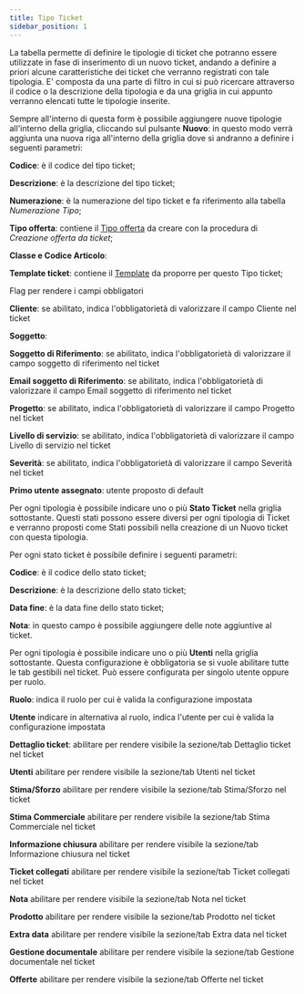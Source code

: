 ```yaml
---
title: Tipo Ticket
sidebar_position: 1
---
```


La tabella permette di definire le tipologie di ticket che potranno essere utilizzate in fase di inserimento di un nuovo ticket, andando a definire a priori alcune caratteristiche dei ticket che verranno registrati con tale tipologia.
E' composta da una parte di filtro in cui si può ricercare attraverso il codice o la descrizione della tipologia e da una griglia in cui appunto verranno elencati tutte le tipologie inserite.

Sempre all'interno di questa form è possibile aggiungere nuove tipologie all'interno della griglia, cliccando sul pulsante **Nuovo**: in questo modo verrà aggiunta una nuova riga all'interno della griglia dove si andranno a definire i seguenti parametri:

**Codice**: è il codice del tipo ticket;

**Descrizione**: è la descrizione del tipo ticket;

**Numerazione**: è la numerazione del tipo ticket e fa riferimento alla tabella *Numerazione Tipo*;

**Tipo offerta**: contiene il [Tipo offerta](/docs/configurations/tables/sales/sales-offer-type) da creare con la procedura di *Creazione offerta da ticket*;

**Classe e Codice Articolo**: 

**Template ticket**: contiene il [Template](/docs/configurations/tables/crm/tickets/template-ticket) da proporre per questo Tipo ticket;   


Flag per rendere i campi obbligatori

**Cliente**: se abilitato, indica l'obbligatorietà di valorizzare il campo Cliente nel ticket

**Soggetto**: 

**Soggetto di Riferimento**: se abilitato, indica l'obbligatorietà di valorizzare il campo soggetto di riferimento nel ticket

**Email soggetto di Riferimento**: se abilitato, indica l'obbligatorietà di valorizzare il campo Email soggetto di riferimento nel ticket

**Progetto**: se abilitato, indica l'obbligatorietà di valorizzare il campo Progetto nel ticket
 
**Livello di servizio**: se abilitato, indica l'obbligatorietà di valorizzare il campo Livello di servizio nel ticket

**Severità**: se abilitato, indica l'obbligatorietà di valorizzare il campo Severità nel ticket

**Primo utente assegnato**: utente proposto di default 

Per ogni tipologia è possibile indicare uno o più **Stato Ticket** nella griglia sottostante. Questi stati possono essere diversi per ogni tipologia di Ticket e verranno proposti come Stati possibili nella creazione di un Nuovo ticket con questa tipologia.   

Per ogni stato ticket è possibile definire i seguenti parametri:

**Codice**: è il codice dello stato ticket;

**Descrizione**: è la descrizione dello stato ticket;

**Data fine**: è la data fine dello stato ticket;

**Nota**: in questo campo è possibile aggiungere delle note aggiuntive al ticket.


Per ogni tipologia è possibile indicare uno o più **Utenti** nella griglia sottostante. Questa configurazione è obbligatoria se si vuole abilitare tutte le tab gestibili nel ticket. Può essere configurata per singolo utente oppure per ruolo. 

**Ruolo**: indica il ruolo per cui è valida la configurazione impostata

**Utente** indicare in alternativa al ruolo, indica l'utente per cui è valida la configurazione impostata

**Dettaglio ticket**: abilitare per rendere visibile la sezione/tab Dettaglio ticket nel ticket

**Utenti** abilitare per rendere visibile la sezione/tab Utenti nel ticket

**Stima/Sforzo** abilitare per rendere visibile la sezione/tab Stima/Sforzo nel ticket

**Stima Commerciale** abilitare per rendere visibile la sezione/tab Stima Commerciale nel ticket

**Informazione chiusura** abilitare per rendere visibile la sezione/tab Informazione chiusura nel ticket

**Ticket collegati** abilitare per rendere visibile la sezione/tab Ticket collegati nel ticket

**Nota** abilitare per rendere visibile la sezione/tab Nota nel ticket

**Prodotto** abilitare per rendere visibile la sezione/tab Prodotto nel ticket

**Extra data** abilitare per rendere visibile la sezione/tab Extra data nel ticket
 
**Gestione documentale** abilitare per rendere visibile la sezione/tab Gestione documentale nel ticket

**Offerte** abilitare per rendere visibile la sezione/tab Offerte nel ticket